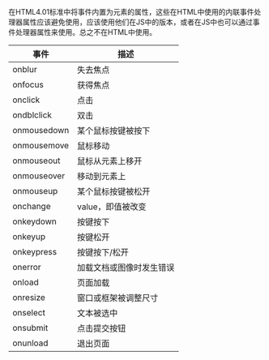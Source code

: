 在HTML4.01标准中将事件内置为元素的属性，这些在HTML中使用的内联事件处理器属性应该避免使用，应该使用他们在JS中的版本，或者在JS中也可以通过事件处理器属性来使用。总之不在HTML中使用。

| 事件          | 描述           |
| ----------- | ------------ |
| onblur      | 失去焦点         |
| onfocus     | 获得焦点         |
| onclick     | 点击           |
| ondblclick  | 双击           |
| onmousedown | 某个鼠标按键被按下    |
| onmousemove | 鼠标移动         |
| onmouseout  | 鼠标从元素上移开     |
| onmouseover | 移动到元素上       |
| onmouseup   | 某个鼠标按键被松开    |
| onchange    | value，即值被改变  |
| onkeydown   | 按键按下         |
| onkeyup     | 按键松开         |
| onkeypress  | 按键按下/松开      |
| onerror     | 加载文档或图像时发生错误 |
| onload      | 页面加载         |
| onresize    | 窗口或框架被调整尺寸   |
| onselect    | 文本被选中        |
| onsubmit    | 点击提交按钮       |
| onunload    | 退出页面         |
